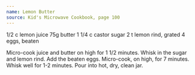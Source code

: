 ```yaml
---
name: Lemon Butter
source: Kid's Microwave Cookbook, page 100
---
```


1/2 c lemon juice
75g butter
1 1/4 c castor sugar
2 t lemon rind, grated
4 eggs, beaten

Micro-cook juice and butter on high for 1 1/2 minutes.  Whisk in the sugar and lemon rind.  Add the beaten eggs.  Micro-cook, on high, for 7 minutes.  Whisk well for 1-2 minutes.  Pour into hot, dry, clean jar.

